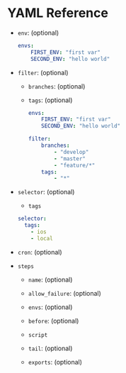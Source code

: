 # YAML Reference

- `env`: (optional)
	
	```yaml
	envs:
		FIRST_ENV: "first var"
		SECOND_ENV: "hello world"
	```

- `filter`: (optional) 

  - `branches`: (optional) 
  - `tags`: (optional) 
	
	```yaml
	envs:
		FIRST_ENV: "first var"
		SECOND_ENV: "hello world"

	filter:
		branches:
			- "develop"
			- "master"
			- "feature/*"
		tags:
			- "*"
	```	

- `selector`: (optional)
	- `tags`

	```yaml
	selector:
  	  tags:
    	- ios
    	- local
	```

- `cron`: (optional)

- `steps`

  - `name`: (optional)

  - `allow_failure`: (optional)
  
  - `envs`: (optional)

  - `before`: (optional)
	
  - `script`

  - `tail`: (optional)

  - `exports`: (optional)